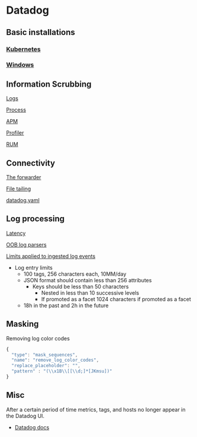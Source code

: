 # Datadog

## Basic installations

### [Kubernetes](kubernetes/README.md)

### [Windows](windows.md)

## Information Scrubbing

[Logs](https://docs.datadoghq.com/agent/logs/advanced_log_collection/?tab=exclude_at_match#scrub-sensitive-data-from-your-logs)

[Process](https://docs.datadoghq.com/infrastructure/process/?tab=linuxwindows#process-arguments-scrubbing)

[APM](https://docs.datadoghq.com/security/tracing/#filtering-baseline)

[Profiler](https://docs.datadoghq.com/tracing/profiler/profiler_troubleshooting/#removing-sensitive-information-from-profiles)

[RUM](https://docs.datadoghq.com/real_user_monitoring/browser/advanced_configuration/?tab=npm#scrub-sensitive-data-from-your-rum-data)

## Connectivity

[The forwarder](https://docs.datadoghq.com/agent/basic_agent_usage/?tab=agentv6v7#forwarder)

[File tailing](https://docs.datadoghq.com/logs/faq/log-collection-is-the-datadog-agent-losing-logs/#file-tailing)

[datadog.yaml](https://github.com/DataDog/datadog-agent/blob/master/pkg/config/config_template.yaml#L166-L171)

## Log processing

[Latency](https://docs.datadoghq.com/agent/logs/log_transport/?tab=https#configure-the-batch-wait-time)

[OOB log parsers](https://app.datadoghq.com/logs/pipelines/pipeline/library)

[Limits applied to ingested log events](https://docs.datadoghq.com/logs/log_collection/?tab=host#custom-log-forwarding)

- Log entry limits
  - 100 tags, 256 characters each, 10MM/day
  - JSON format should contain less than 256 attributes
    - Keys should be less than 50 characters
      - Nested in less than 10 successive levels
      - If promoted as a facet 1024 characters if promoted as a facet
  - 18h in the past and 2h in the future

## Masking

Removing log color codes

```javascript
{
  "type": "mask_sequences",
  "name": "remove_log_color_codes",
  "replace_placeholder": "",
  "pattern" : "(\\x1B\\[[\\d;]*[JKmsu])"
}
```

## Misc

After a certain period of time metrics, tags, and hosts no longer appear in the Datadog UI.

- [Datadog docs](https://docs.datadoghq.com/graphing/faq/historical-data)
